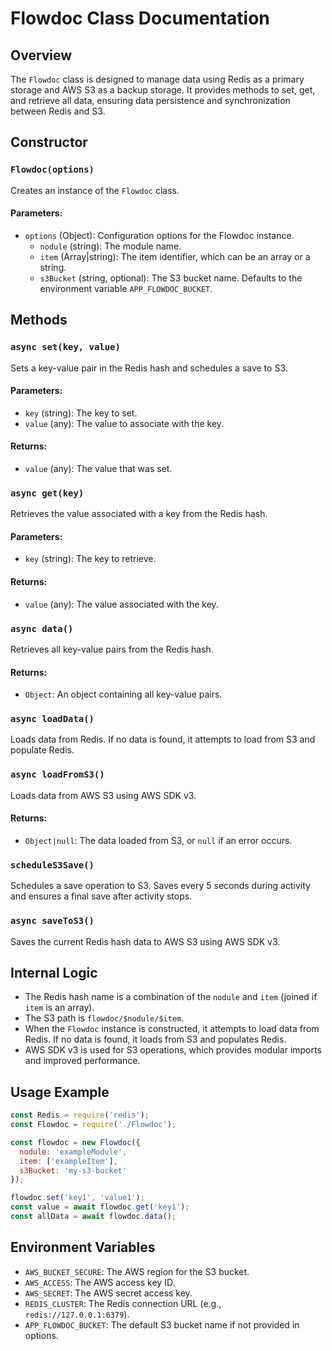 # Flowdoc Class Documentation

## Overview

The `Flowdoc` class is designed to manage data using Redis as a primary storage and AWS S3 as a backup storage. It provides methods to set, get, and retrieve all data, ensuring data persistence and synchronization between Redis and S3.

## Constructor

### `Flowdoc(options)`

Creates an instance of the `Flowdoc` class.

#### Parameters:

- `options` (Object): Configuration options for the Flowdoc instance.
  - `nodule` (string): The module name.
  - `item` (Array|string): The item identifier, which can be an array or a string.
  - `s3Bucket` (string, optional): The S3 bucket name. Defaults to the environment variable `APP_FLOWDOC_BUCKET`.

## Methods

### `async set(key, value)`

Sets a key-value pair in the Redis hash and schedules a save to S3.

#### Parameters:

- `key` (string): The key to set.
- `value` (any): The value to associate with the key.

#### Returns:

- `value` (any): The value that was set.

### `async get(key)`

Retrieves the value associated with a key from the Redis hash.

#### Parameters:

- `key` (string): The key to retrieve.

#### Returns:

- `value` (any): The value associated with the key.

### `async data()`

Retrieves all key-value pairs from the Redis hash.

#### Returns:

- `Object`: An object containing all key-value pairs.

### `async loadData()`

Loads data from Redis. If no data is found, it attempts to load from S3 and populate Redis.

### `async loadFromS3()`

Loads data from AWS S3 using AWS SDK v3.

#### Returns:

- `Object|null`: The data loaded from S3, or `null` if an error occurs.

### `scheduleS3Save()`

Schedules a save operation to S3. Saves every 5 seconds during activity and ensures a final save after activity stops.

### `async saveToS3()`

Saves the current Redis hash data to AWS S3 using AWS SDK v3.

## Internal Logic

- The Redis hash name is a combination of the `nodule` and `item` (joined if `item` is an array).
- The S3 path is `flowdoc/$nodule/$item`.
- When the `Flowdoc` instance is constructed, it attempts to load data from Redis. If no data is found, it loads from S3 and populates Redis.
- AWS SDK v3 is used for S3 operations, which provides modular imports and improved performance.

## Usage Example

```javascript
const Redis = require('redis');
const Flowdoc = require('./Flowdoc');

const flowdoc = new Flowdoc({
  nodule: 'exampleModule',
  item: ['exampleItem'],
  s3Bucket: 'my-s3-bucket'
});

flowdoc.set('key1', 'value1');
const value = await flowdoc.get('key1');
const allData = await flowdoc.data();
```

## Environment Variables
- `AWS_BUCKET_SECURE`: The AWS region for the S3 bucket.
- `AWS_ACCESS`: The AWS access key ID.
- `AWS_SECRET`: The AWS secret access key.
- `REDIS_CLUSTER`: The Redis connection URL (e.g., `redis://127.0.0.1:6379`).
- `APP_FLOWDOC_BUCKET`: The default S3 bucket name if not provided in options.
